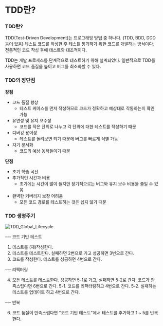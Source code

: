# TDD란?

### TDD란?

TDD(Test-Driven Development)는 프로그래밍 방법 중 하나다. (TDD, BDD, DDD 등이 있음)
테스트 코드를 작성한 후 테스틀 통과하기 위한 코드를 개발하는 방식이다.
전통적인 코드 작성 후에 테스트와 대조적이다.

TDD는 개발 프로세스를 단계적으로 테스트하기 위해 설계되었다. 일반적으로 
TDD를 사용하면 코드 품질을 높이고 버그를 최소화할 수 있다.

### TDD의 장단점

**장점**

- 코드 품질 향상
  - 테스트 케이스를 먼저 작성하므로 코드가 정확하고 예샹대로 작동하는지 확인 가능
- 유연성 및 유지 보수성
  - 코드를 작은 단위로 나누고 각 단위에 대한 테스트를 작성하기 때문
- 디버깅 용이성
  - 테스트를 돌려보면 되기 때문에 버그를 빠르게 식별 가능
- 자기 문서화
  - 코드의 예상 동작들이기 때문

**단점**

- 초기 학습 곡선
- 추가적인 시간과 비용
  - 초기에는 시간이 많이 들지만 장기적으로는 버그와 유지 보수 비용을 줄일 수 있음
- 완벽한 커버리지 보장 어려움
  - 모든 코드 경로를 테스트하는 것은 쉽지 않기 때문

### TDD 생명주기

![TDD_Global_Lifecycle](https://github.com/woowacourse-study/2024-Android-Assignment/assets/159797292/f1844d0f-06f4-4057-a3e0-9a4491f54772)

--- 코드 기반 테스트

1. 테스트를 (재)작성한다.
2. 테스트를 테스트한다. 실패하면 2번으로 가고 성공하면 3번으로 간다.
3. 코드를 작성한다. 테스트를 성공하면 4번으로 간다.

--- 리팩터링

4. 모든 테스트를 테스트한다. 성공하면 5-1로 가고, 실패하면 5-2로 간다. 코드가 만족스럽다면 6번으로 간다.
5-1. 코드를 리팩터링하고 4번으로 간다.
5-2. 실패하는 테스트를 업데이트 하고 4번으로 간다.

--- 반복

6. 코드 품질이 만족스럽다면 "코드 기반 테스트"에서 테스트를 추가하고 1 ~ 5를 반복한다.

